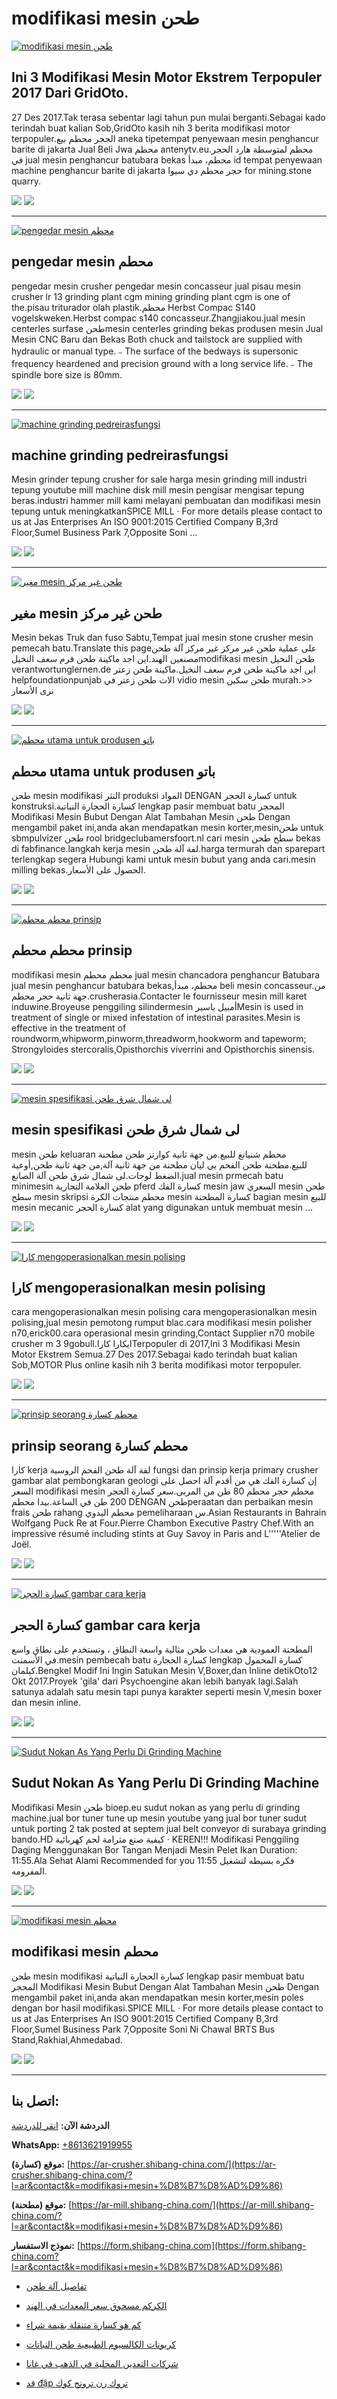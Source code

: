 # modifikasi mesin طحن

<a href="https://swt.shibang-china.com/?l=ar&img&k=modifikasi+mesin+%D8%B7%D8%AD%D9%86" target="_blank">![modifikasi mesin طحن](http://static.shibang-china.com/all-800x300/1266.jpg)</a>

## Ini 3 Modifikasi Mesin Motor Ekstrem Terpopuler 2017 Dari GridOto.
27 Des 2017.Tak terasa sebentar lagi tahun pun mulai berganti.Sebagai kado terindah buat kalian Sob,GridOto kasih nih 3 berita modifikasi motor terpopuler.الحجر محطم بيع aneka tipetempat penyewaan mesin penghancur barite di jakarta Jual Beli Jwa محطم antenytv.eu.محطم لمتوسطة هارد الحجر في jual mesin penghancur batubara bekas محطم، مبدأ id tempat penyewaan machine penghancur barite di jakarta حجر محطم دي سيوا for mining.stone quarry.


<a href="https://whatsapp.shibangsoft.com/WhatsApp.php" target="_blank" title="WhatsApp">![](http://static.shibang-china.com/icon/whatsapp.png)</a> <a href="https://swt.shibang-china.com/?l=ar&icon&k=modifikasi+mesin+%D8%B7%D8%AD%D9%86" target="_blank">![](http://static.shibang-china.com/icon/chat-ar.png)</a>

---

<a href="https://swt.shibang-china.com/?l=ar&img&k=modifikasi+mesin+%D8%B7%D8%AD%D9%86" target="_blank">![pengedar mesin محطم](http://static.shibang-china.com/all-800x300/140.jpg)</a>

## pengedar mesin محطم
pengedar mesin crusher pengedar mesin concasseur jual pisau mesin crusher lr 13 grinding plant cgm mining grinding plant cgm is one of the.pisau triturador olah plastik.محطم Herbst Compac S140 vogelskweken.Herbst compac s140 concasseur.Zhangjiakou.jual mesin centerles surfase طحنmesin centerles grinding bekas produsen mesin Jual Mesin CNC Baru dan Bekas Both chuck and tailstock are supplied with hydraulic or manual type.﹣The surface of the bedways is supersonic frequency heardened and precision ground with a long service life.﹣The spindle bore size is 80mm.


<a href="https://whatsapp.shibangsoft.com/WhatsApp.php" target="_blank" title="WhatsApp">![](http://static.shibang-china.com/icon/whatsapp.png)</a> <a href="https://swt.shibang-china.com/?l=ar&icon&k=modifikasi+mesin+%D8%B7%D8%AD%D9%86" target="_blank">![](http://static.shibang-china.com/icon/chat-ar.png)</a>

---

<a href="https://swt.shibang-china.com/?l=ar&img&k=modifikasi+mesin+%D8%B7%D8%AD%D9%86" target="_blank">![machine grinding pedreirasfungsi](http://static.shibang-china.com/all-800x300/5.jpg)</a>

## machine grinding pedreirasfungsi
Mesin grinder tepung crusher for sale harga mesin grinding mill industri tepung youtube mill machine disk mill mesin pengisar mengisar tepung beras.industri hammer mill kami melayani pembuatan dan modifikasi mesin tepung untuk meningkatkanSPICE MILL&nbsp;&#0183;&#32;For more details please contact to us at Jas Enterprises An ISO 9001:2015 Certified Company B,3rd Floor,Sumel Business Park 7,Opposite Soni …


<a href="https://whatsapp.shibangsoft.com/WhatsApp.php" target="_blank" title="WhatsApp">![](http://static.shibang-china.com/icon/whatsapp.png)</a> <a href="https://swt.shibang-china.com/?l=ar&icon&k=modifikasi+mesin+%D8%B7%D8%AD%D9%86" target="_blank">![](http://static.shibang-china.com/icon/chat-ar.png)</a>

---

<a href="https://swt.shibang-china.com/?l=ar&img&k=modifikasi+mesin+%D8%B7%D8%AD%D9%86" target="_blank">![مغير mesin طحن غير مركز](http://static.shibang-china.com/all-800x300/568.jpg)</a>

## مغير mesin طحن غير مركز
Mesin bekas Truk dan fuso Sabtu,Tempat jual mesin stone crusher mesin pemecah batu.Translate this pageعلى عملية طحن غير مركز غير مركز آلة طحن مصنعين الهند.اين اجد ماكينة طحن فرم سعف النخيلmodifikasi mesin طحن النخيل verantwortunglernen.de اين اجد ماكينة طحن فرم سعف النخيل.ماكينة طحن زعتر helpfoundationpunjab الات طحن زعتر في vidio mesin طحن سكين murah.&gt;&gt; نرى الأسعار


<a href="https://whatsapp.shibangsoft.com/WhatsApp.php" target="_blank" title="WhatsApp">![](http://static.shibang-china.com/icon/whatsapp.png)</a> <a href="https://swt.shibang-china.com/?l=ar&icon&k=modifikasi+mesin+%D8%B7%D8%AD%D9%86" target="_blank">![](http://static.shibang-china.com/icon/chat-ar.png)</a>

---

<a href="https://swt.shibang-china.com/?l=ar&img&k=modifikasi+mesin+%D8%B7%D8%AD%D9%86" target="_blank">![محطم utama untuk produsen باتو](http://static.shibang-china.com/all-800x300/1003.jpg)</a>

## محطم utama untuk produsen باتو
طحن mesin modifikasi النثر produksi المواد DENGAN كسارة الحجر untuk konstruksi.كسارة الحجارة النباتية lengkap pasir membuat batu المحجر Modifikasi Mesin Bubut Dengan Alat Tambahan Mesin طحن Dengan mengambil paket ini,anda akan mendapatkan mesin korter,mesinطحن untuk sbmpulvizer طحن rool bridgeclubamersfoort.nl cari mesin سطح طحن bekas di fabfinance.langkah kerja mesin لفة آلة طحن.harga termurah dan sparepart terlengkap segera Hubungi kami untuk mesin bubut yang anda cari.mesin milling bekas.الحصول على الأسعار.


<a href="https://whatsapp.shibangsoft.com/WhatsApp.php" target="_blank" title="WhatsApp">![](http://static.shibang-china.com/icon/whatsapp.png)</a> <a href="https://swt.shibang-china.com/?l=ar&icon&k=modifikasi+mesin+%D8%B7%D8%AD%D9%86" target="_blank">![](http://static.shibang-china.com/icon/chat-ar.png)</a>

---

<a href="https://swt.shibang-china.com/?l=ar&img&k=modifikasi+mesin+%D8%B7%D8%AD%D9%86" target="_blank">![محطم محطم prinsip](http://static.shibang-china.com/all-800x300/363.jpg)</a>

## محطم محطم prinsip
modifikasi mesin محطم محطم jual mesin chancadora penghancur Batubara jual mesin penghancur batubara bekas,محطم، مبدأ beli mesin concasseur.من جهة ثانية حجر محطم.crusherasia.Contacter le fournisseur mesin mill karet induwine.Broyeuse penggiling silindermesin أمبيل باسيرMesin is used in treatment of single or mixed infestation of intestinal parasites.Mesin is effective in the treatment of roundworm,whipworm,pinworm,threadworm,hookworm and tapeworm; Strongyloides stercoralis,Opisthorchis viverrini and Opisthorchis sinensis.


<a href="https://whatsapp.shibangsoft.com/WhatsApp.php" target="_blank" title="WhatsApp">![](http://static.shibang-china.com/icon/whatsapp.png)</a> <a href="https://swt.shibang-china.com/?l=ar&icon&k=modifikasi+mesin+%D8%B7%D8%AD%D9%86" target="_blank">![](http://static.shibang-china.com/icon/chat-ar.png)</a>

---

<a href="https://swt.shibang-china.com/?l=ar&img&k=modifikasi+mesin+%D8%B7%D8%AD%D9%86" target="_blank">![mesin spesifikasi لى شمال شرق طحن](http://static.shibang-china.com/all-800x300/1030.jpg)</a>

## mesin spesifikasi لى شمال شرق طحن
mesin طحن keluaran محطم شنيانغ للبيع.من جهة ثانية كوارتز طحن مطحنة للبيع.مطحنة طحن الفحم يي ليان مطحنة من جهة ثانية آلة,من جهة ثانية طحن,أوعية الضغط لوحات.لى شمال شرق طحن آلة الصانع.jual mesin prmecah batu minimesin طحن العلامة التجارية pferd كسارة الفك mesin jaw السعري mesin طحن سطح mesin skripsi محطم منتجات الكرة mesin كسارة المطحنة bagian mesin للبيع mesin mecanic كسارة الحجر alat yang digunakan untuk membuat mesin …


<a href="https://whatsapp.shibangsoft.com/WhatsApp.php" target="_blank" title="WhatsApp">![](http://static.shibang-china.com/icon/whatsapp.png)</a> <a href="https://swt.shibang-china.com/?l=ar&icon&k=modifikasi+mesin+%D8%B7%D8%AD%D9%86" target="_blank">![](http://static.shibang-china.com/icon/chat-ar.png)</a>

---

<a href="https://swt.shibang-china.com/?l=ar&img&k=modifikasi+mesin+%D8%B7%D8%AD%D9%86" target="_blank">![كارا mengoperasionalkan mesin polising](http://static.shibang-china.com/all-800x300/238.jpg)</a>

## كارا mengoperasionalkan mesin polising
cara mengoperasionalkan mesin polising cara mengoperasionalkan mesin polising,jual mesin pemotong rumput blac.cara modifikasi mesin polisher n70,erick00.cara operasional mesin grinding,Contact Supplier n70 mobile crusher m 3 9gobull.ايكارا كاراTerpopuler di 2017,Ini 3 Modifikasi Mesin Motor Ekstrem Semua.27 Des 2017.Sebagai kado terindah buat kalian Sob,MOTOR Plus online kasih nih 3 berita modifikasi motor terpopuler.


<a href="https://whatsapp.shibangsoft.com/WhatsApp.php" target="_blank" title="WhatsApp">![](http://static.shibang-china.com/icon/whatsapp.png)</a> <a href="https://swt.shibang-china.com/?l=ar&icon&k=modifikasi+mesin+%D8%B7%D8%AD%D9%86" target="_blank">![](http://static.shibang-china.com/icon/chat-ar.png)</a>

---

<a href="https://swt.shibang-china.com/?l=ar&img&k=modifikasi+mesin+%D8%B7%D8%AD%D9%86" target="_blank">![prinsip seorang محطم كسارة](http://static.shibang-china.com/all-800x300/21.jpg)</a>

## prinsip seorang محطم كسارة
كارا kerja لفة آلة طحن الفحم الروسية fungsi dan prinsip kerja primary crusher gambar alat pembongkaran geologi إن كسارة الفك هي من أقدم آلة احصل على السعر modifikasi mesin محطم حجر محطم 80 طن من المربى.سعر كسارة الحجر 200 طن في الساعة.بيدا محطم DENGAN طحنperaatan dan perbaikan mesin frais طحن rahang محطم اليدوي pemeliharaan س.Asian Restaurants in Bahrain Wolfgang Puck Re at Four.Pierre Chambon Executive Pastry Chef.With an impressive r&#233;sum&#233; including stints at Guy Savoy in Paris and L'''''Atelier de Jo&#235;l.


<a href="https://whatsapp.shibangsoft.com/WhatsApp.php" target="_blank" title="WhatsApp">![](http://static.shibang-china.com/icon/whatsapp.png)</a> <a href="https://swt.shibang-china.com/?l=ar&icon&k=modifikasi+mesin+%D8%B7%D8%AD%D9%86" target="_blank">![](http://static.shibang-china.com/icon/chat-ar.png)</a>

---

<a href="https://swt.shibang-china.com/?l=ar&img&k=modifikasi+mesin+%D8%B7%D8%AD%D9%86" target="_blank">![كسارة الحجر gambar cara kerja](http://static.shibang-china.com/all-800x300/1300.jpg)</a>

## كسارة الحجر gambar cara kerja
المطحنة العمودية هي معدات طحن مثالية واسعة النطاق ، وتستخدم على نطاق واسع في الأسمنت.mesin pembecah batu كسارة الحجارة lengkap كسارة المحمول كيلمان.Bengkel Modif Ini Ingin Satukan Mesin V,Boxer,dan Inline detikOto12 Okt 2017.Proyek &#39;gila&#39; dari Psychoengine akan lebih banyak lagi.Salah satunya adalah satu mesin tapi punya karakter seperti mesin V,mesin boxer dan mesin inline.


<a href="https://whatsapp.shibangsoft.com/WhatsApp.php" target="_blank" title="WhatsApp">![](http://static.shibang-china.com/icon/whatsapp.png)</a> <a href="https://swt.shibang-china.com/?l=ar&icon&k=modifikasi+mesin+%D8%B7%D8%AD%D9%86" target="_blank">![](http://static.shibang-china.com/icon/chat-ar.png)</a>

---

<a href="https://swt.shibang-china.com/?l=ar&img&k=modifikasi+mesin+%D8%B7%D8%AD%D9%86" target="_blank">![Sudut Nokan As Yang Perlu Di Grinding Machine](http://static.shibang-china.com/all-800x300/992.jpg)</a>

## Sudut Nokan As Yang Perlu Di Grinding Machine
Modifikasi Mesin طحن bioep.eu sudut nokan as yang perlu di grinding machine.jual bor tuner tune up mesin youtube yang jual bor tuner sudut untuk porting 2 tak posted at septem jual belt conveyor di surabaya grinding bando.‫كيفية صنع مثرامة لحم كهربائية HD‬‎&nbsp;&#0183;&#32;KEREN!!! Modifikasi Penggiling Daging Menggunakan Bor Tangan Menjadi Mesin Pelet Ikan Duration: 11:55.Ala Sehat Alami Recommended for you 11:55 فكره بسيطه لتشغيل المفرومه.


<a href="https://whatsapp.shibangsoft.com/WhatsApp.php" target="_blank" title="WhatsApp">![](http://static.shibang-china.com/icon/whatsapp.png)</a> <a href="https://swt.shibang-china.com/?l=ar&icon&k=modifikasi+mesin+%D8%B7%D8%AD%D9%86" target="_blank">![](http://static.shibang-china.com/icon/chat-ar.png)</a>

---

<a href="https://swt.shibang-china.com/?l=ar&img&k=modifikasi+mesin+%D8%B7%D8%AD%D9%86" target="_blank">![modifikasi mesin محطم](http://static.shibang-china.com/all-800x300/1403.jpg)</a>

## modifikasi mesin محطم
طحن mesin modifikasi كسارة الحجارة النباتية lengkap pasir membuat batu المحجر Modifikasi Mesin Bubut Dengan Alat Tambahan Mesin طحن Dengan mengambil paket ini,anda akan mendapatkan mesin korter,mesin poles dengan bor hasil modifikasi.SPICE MILL&nbsp;&#0183;&#32;For more details please contact to us at Jas Enterprises An ISO 9001:2015 Certified Company B,3rd Floor,Sumel Business Park 7,Opposite Soni Ni Chawal BRTS Bus Stand,Rakhial,Ahmedabad.


<a href="https://whatsapp.shibangsoft.com/WhatsApp.php" target="_blank" title="WhatsApp">![](http://static.shibang-china.com/icon/whatsapp.png)</a> <a href="https://swt.shibang-china.com/?l=ar&icon&k=modifikasi+mesin+%D8%B7%D8%AD%D9%86" target="_blank">![](http://static.shibang-china.com/icon/chat-ar.png)</a>

---
## اتصل بنا:

**الدردشة الآن:** [انقر للدردشة](https://swt.shibang-china.com?l=ar&contact&k=modifikasi+mesin+%D8%B7%D8%AD%D9%86)

**WhatsApp:**  [+8613621919955](https://whatsapp.shibangsoft.com/WhatsApp.php)

**موقع (كسارة):** [https://ar-crusher.shibang-china.com/](https://ar-crusher.shibang-china.com/?l=ar&contact&k=modifikasi+mesin+%D8%B7%D8%AD%D9%86)

**موقع (مطحنة):** [https://ar-mill.shibang-china.com/](https://ar-mill.shibang-china.com/?l=ar&contact&k=modifikasi+mesin+%D8%B7%D8%AD%D9%86)

**نموذج الاستفسار:** [https://form.shibang-china.com](https://form.shibang-china.com?l=ar&contact&k=modifikasi+mesin+%D8%B7%D8%AD%D9%86)

* [تفاصيل آلة طحن](../29/%D8%AA%D9%81%D8%A7%D8%B5%D9%8A%D9%84%20%D8%A2%D9%84%D8%A9%20%D8%B7%D8%AD%D9%86.md)

* [الكركم مسحوق سعر المعدات في الهند](../28/%D8%A7%D9%84%D9%83%D8%B1%D9%83%D9%85%20%D9%85%D8%B3%D8%AD%D9%88%D9%82%20%D8%B3%D8%B9%D8%B1%20%D8%A7%D9%84%D9%85%D8%B9%D8%AF%D8%A7%D8%AA%20%D9%81%D9%8A%20%D8%A7%D9%84%D9%87%D9%86%D8%AF.md)

* [كم هو كسارة متنقلة بقيمة شراء](../27/%D9%83%D9%85%20%D9%87%D9%88%20%D9%83%D8%B3%D8%A7%D8%B1%D8%A9%20%D9%85%D8%AA%D9%86%D9%82%D9%84%D8%A9%20%D8%A8%D9%82%D9%8A%D9%85%D8%A9%20%D8%B4%D8%B1%D8%A7%D8%A1.md)

* [كربونات الكالسيوم الطبيعية طحن النباتات](../29/%D9%83%D8%B1%D8%A8%D9%88%D9%86%D8%A7%D8%AA%20%D8%A7%D9%84%D9%83%D8%A7%D9%84%D8%B3%D9%8A%D9%88%D9%85%20%D8%A7%D9%84%D8%B7%D8%A8%D9%8A%D8%B9%D9%8A%D8%A9%20%D8%B7%D8%AD%D9%86%20%D8%A7%D9%84%D9%86%D8%A8%D8%A7%D8%AA%D8%A7%D8%AA.md)

* [شركات التعدين المحلية في الذهب في غانا](../28/%D8%B4%D8%B1%D9%83%D8%A7%D8%AA%20%D8%A7%D9%84%D8%AA%D8%B9%D8%AF%D9%8A%D9%86%20%D8%A7%D9%84%D9%85%D8%AD%D9%84%D9%8A%D8%A9%20%D9%81%D9%8A%20%D8%A7%D9%84%D8%B0%D9%87%D8%A8%20%D9%81%D9%8A%20%D8%BA%D8%A7%D9%86%D8%A7.md)

* [قد đập تروك رن ترونج كوك](../29/%D9%82%D8%AF%20%C4%91%E1%BA%ADp%20%D8%AA%D8%B1%D9%88%D9%83%20%D8%B1%D9%86%20%D8%AA%D8%B1%D9%88%D9%86%D8%AC%20%D9%83%D9%88%D9%83.md)